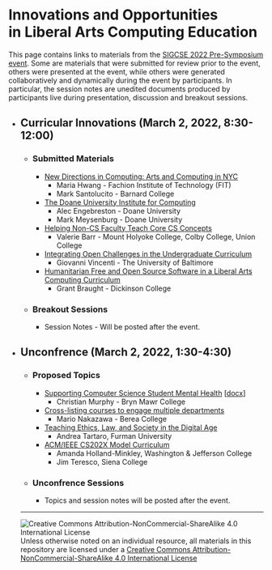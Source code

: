 # Innovations and Opportunities<br>in Liberal Arts Computing Education

This page contains links to materials from the [SIGCSE 2022 Pre-Symposium event](https://computing-in-the-liberal-arts.github.io/SIGCSE2022-PreSymposium-Event/).  Some are materials that were submitted for review prior to the event, others were presented at the event, while others were generated collaboratively and dynamically during the event by participants.  In particular, the session notes are unedited documents produced by participants live during presentation, discussion and breakout sessions.

- ## Curricular Innovations (March 2, 2022, 8:30-12:00)

  - ### Submitted Materials
    - [New Directions in Computing: Arts and Computing in NYC](curricula/NewDirections/SIGCSE_2022_Hwang_Santolucito.md)
      - Maria Hwang - Fachion Institute of Technology (FIT)
      - Mark Santolucito - Barnard College
    - [The Doane University Institute for Computing](curricula/iolace/iolace-ci-meysenburg.md)
      - Alec Engebreston - Doane University
      - Mark Meysenburg - Doane University
    - [Helping Non-CS Faculty Teach Core CS Concepts](curricula/nonCS-fac-teaching/NonCS-Fac-Teach.md)
      - Valerie Barr - Mount Holyoke College, Colby College, Union College
    - [Integrating Open Challenges in the Undergraduate Curriculum](curricula/openchallenges/index.md)
      - Giovanni Vincenti - The University of Baltimore
    - [Humanitarian Free and Open Source Software in a Liberal Arts Computing Curriculum](curricula/OpenSource/index.html)
      - Grant Braught - Dickinson College

  - ### Breakout Sessions
    - Session Notes - Will be posted after the event.

- ## Unconfrence (March 2, 2022, 1:30-4:30)

  - ### Proposed Topics
    - [Supporting Computer Science Student Mental Health](unconference/studentMentalHealth/Murphy-StudentMentalHealth.md) [[docx](unconference/studentMentalHealth/Murphy-StudentMentalHealth.docx)]
      - Christian Murphy - Bryn Mawr College
    - [Cross-listing courses to engage multiple departments](unconference/CrossListing/index.md)
      - Mario Nakazawa - Berea College
    - [Teaching Ethics, Law, and Society in the Digital Age](unconfrence/ethics/index.md)
      - Andrea Tartaro, Furman University
    - [ACM/IEEE CS202X Model Curriculum](unconfrence/cs202xCurriculum/index.md)
      - Amanda Holland-Minkley, Washington & Jefferson College
      - Jim Teresco, Siena College

  - ### Unconfrence Sessions
    - Topics and session notes will be posted after the event.

  ___
  ![Creative Commons Attribution-NonCommercial-ShareAlike 4.0 International License](https://i.creativecommons.org/l/by-nc-sa/4.0/88x31.png "Creative Commons Attribution-NonCommercial-ShareAlike 4.0 International License") Unless otherwise noted on an individual resource, all materials in this repository are licensed under a [Creative Commons Attribution-NonCommercial-ShareAlike 4.0 International License](http://creativecommons.org/licenses/by-nc-sa/4.0/)
